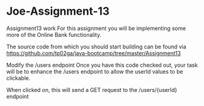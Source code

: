 # Joe-Assignment-13
Assignment13 work
For this assignment you will be implementing some more of the Online Bank functionality.

The source code from which you should start building can be found via https://github.com/tp02ga/java-bootcamp/tree/master/Assignment13

Modify the /users endpoint
Once you have this code checked out, your task will be to enhance the /users endpoint to allow the userId values to be clickable.

When clicked on, this will send a GET request to the /users/{userId} endpoint
